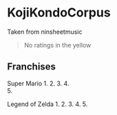 # KojiKondoCorpus

Taken from ninsheetmusic
> No ratings in the yellow

## Franchises
Super Mario
1. 
2. 
3. 
4.  
5. 

Legend of Zelda
1. 
2. 
3. 
4. 
5. 
